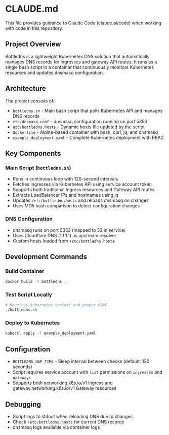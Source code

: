 # CLAUDE.md

This file provides guidance to Claude Code (claude.ai/code) when working with code in this repository.

## Project Overview
Bottledns is a lightweight Kubernetes DNS solution that automatically manages DNS records for ingresses and gateway API routes. It runs as a single bash script in a container that continuously monitors Kubernetes resources and updates dnsmasq configuration.

## Architecture
The project consists of:
- `bottledns.sh` - Main bash script that polls Kubernetes API and manages DNS records
- `etc/dnsmasq.conf` - dnsmasq configuration running on port 5353
- `etc/bottledns.hosts` - Dynamic hosts file updated by the script
- `Dockerfile` - Alpine-based container with bash, curl, jq, and dnsmasq
- `example_deployment.yaml` - Complete Kubernetes deployment with RBAC

## Key Components

### Main Script (`bottledns.sh`)
- Runs in continuous loop with 120-second intervals
- Fetches ingresses via Kubernetes API using service account token
- Supports both traditional Ingress resources and Gateway API routes
- Extracts LoadBalancer IPs and hostnames using jq
- Updates `/etc/bottledns.hosts` and reloads dnsmasq on changes
- Uses MD5 hash comparison to detect configuration changes

### DNS Configuration
- dnsmasq runs on port 5353 (mapped to 53 in service)
- Uses Cloudflare DNS (1.1.1.1) as upstream resolver
- Custom hosts loaded from `/etc/bottledns.hosts`

## Development Commands

### Build Container
```bash
docker build -t bottledns .
```

### Test Script Locally
```bash
# Requires kubernetes context and proper RBAC
./bottledns.sh
```

### Deploy to Kubernetes
```bash
kubectl apply -f example_deployment.yaml
```

## Configuration
- `BOTTLEDNS_NAP_TIME` - Sleep interval between checks (default: 120 seconds)
- Script requires service account with `list` permissions on `ingresses` and `gateways`
- Supports both networking.k8s.io/v1 Ingress and gateway.networking.k8s.io/v1 Gateway resources

## Debugging
- Script logs to stdout when reloading DNS due to changes
- Check `/etc/bottledns.hosts` for current DNS records
- dnsmasq logs available via container logs